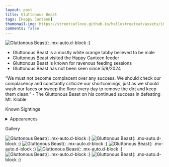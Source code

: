 ```yaml
---
layout: post
title: Gluttonous Beast
tags: [Happy Canteen]
thumbnail-img: https://streetcatlove.github.io/hellostreetcat/assets/img/gluttonous_beast.png
comments: false
---
```


![Gluttonous Beast](https://streetcatlove.github.io/hellostreetcat/assets/img/gluttonous_beast.png){: .mx-auto.d-block :}

* Gluttonous Beast is a mostly white orange tabby believed to be male
* Gluttonous Beast visited the Happy Canteen feeder
* Gluttonous Beast is known for ravenous feeding sessions
* Gluttonous Beast has not been seen since 5/9/2024

“We must not become complacent over any success. We should check our complacency and constantly criticize our shortcomings, just as we should wash our faces or sweep the floor every day to remove the dirt and keep them clean.” - The Gluttonous Beast on his continued success in defeating Mt. Kibble

Known Sightings

<details>
<summary>Appearances</summary>
<ul>
	<li><a href="https://youtu.be/aOvPbR4vlzg?si=IntLdD8UelSv_lVl&t=39525">3/29/2024 10:59</a></li>
	<li><a href="https://youtu.be/EnL5eV23JZw?si=OsE_7kRTm3hZF4Ob&t=28809">5/9/2024 08:06</a></li>
</ul>
</details>


Gallery 

![Gluttonous Beast](https://streetcatlove.github.io/hellostreetcat/assets/img/gluttonous_beast0.png){: .mx-auto.d-block :}
![Gluttonous Beast](https://streetcatlove.github.io/hellostreetcat/assets/img/gluttonous_beast1.png){: .mx-auto.d-block :}
![Gluttonous Beast](https://streetcatlove.github.io/hellostreetcat/assets/img/gluttonous_beast2.png){: .mx-auto.d-block :}
![Gluttonous Beast](https://streetcatlove.github.io/hellostreetcat/assets/img/gluttonous_beast3.png){: .mx-auto.d-block :}
![Gluttonous Beast](https://streetcatlove.github.io/hellostreetcat/assets/img/gluttonous_beast4.png){: .mx-auto.d-block :}
![Gluttonous Beast](https://streetcatlove.github.io/hellostreetcat/assets/img/gluttonous_beast5.png){: .mx-auto.d-block :}
![Gluttonous Beast](https://streetcatlove.github.io/hellostreetcat/assets/img/gluttonous_beast6.png){: .mx-auto.d-block :}
